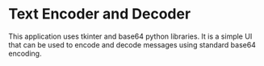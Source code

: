 # Text Encoder and Decoder

This application uses tkinter and base64 python libraries.
It is a simple UI that can be used to encode and decode messages using standard base64 encoding.

